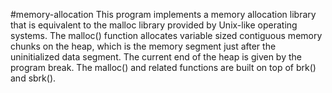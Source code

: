 #memory-allocation
This program implements a memory allocation library that is equivalent to the malloc library provided by Unix-like operating systems. The malloc() function allocates variable sized contiguous memory chunks on the heap, which is the memory segment just after the uninitialized data segment. The current end of the heap is given by the program break. The malloc() and related functions are built on top of brk() and sbrk().
